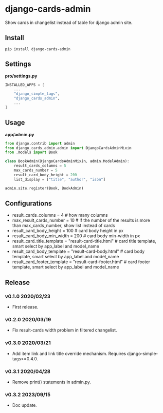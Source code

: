 # django-cards-admin

Show cards in changelist instead of table for django admin site.

## Install

```shell
pip install django-cards-admin
```

## Settings

**pro/settings.py**

```python
INSTALLED_APPS = [
    ...
    "django_simple_tags",
    "django_cards_admin",
    ...
]
```

## Usage

**app/admin.py**

```python
from django.contrib import admin
from django_cards_admin.admin import DjangoCardsAdminMixin
from .models import Book

class BookAdmin(DjangoCardsAdminMixin, admin.ModelAdmin):
    result_cards_columns = 5
    max_cards_number = 5
    result_card_body_height = 200
    list_display = ["title", "author", "isbn"]

admin.site.register(Book, BookAdmin)
```

## Configurations

- result_cards_columns = 4 # how many columns
- max_result_cards_number = 10 # if the number of the results is more than max_cards_number, show list instead of cards
- result_card_body_height = 100 # card body height in px
- result_card_body_min_width = 200 # card body min-width in px
- result_card_title_template = "result-card-title.html" # card title template, smart select by app_label and model_name
- result_card_body_template = "result-card-body.html" # card body template, smart select by app_label and model_name
- result_card_footer_template = "result-card-footer.html" # card footer template, smart select by app_label and model_name

## Release

### v0.1.0 2020/02/23

- First release.

### v0.2.0 2020/03/19

- Fix result-cards width problem in filtered changelist.

### v0.3.0 2020/03/21

- Add item link and link title override mechanism. Requires django-simple-tags>=0.4.0.

### v0.3.1 2020/04/28

- Remove print() statements in admin.py.

### v0.3.2 2023/09/15

- Doc update.
